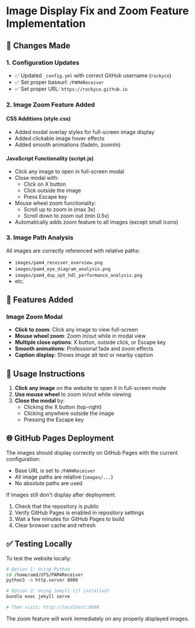# Image Display Fix and Zoom Feature Implementation

## 🔧 **Changes Made**

### **1. Configuration Updates**
- ✅ Updated `_config.yml` with correct GitHub username (`rockyco`)
- ✅ Set proper baseurl: `/PAM4Receiver`
- ✅ Set proper URL: `https://rockyco.github.io`

### **2. Image Zoom Feature Added**

#### **CSS Additions (style.css)**
- Added modal overlay styles for full-screen image display
- Added clickable image hover effects
- Added smooth animations (fadeIn, zoomIn)

#### **JavaScript Functionality (script.js)**
- Click any image to open in full-screen modal
- Close modal with:
  - Click on X button
  - Click outside the image
  - Press Escape key
- Mouse wheel zoom functionality:
  - Scroll up to zoom in (max 3x)
  - Scroll down to zoom out (min 0.5x)
- Automatically adds zoom feature to all images (except small icons)

### **3. Image Path Analysis**
All images are correctly referenced with relative paths:
- `images/pam4_receiver_overview.png`
- `images/pam4_eye_diagram_analysis.png`
- `images/pam4_dsp_opt_hdl_performance_analysis.png`
- etc.

## 🎯 **Features Added**

### **Image Zoom Modal**
- **Click to zoom**: Click any image to view full-screen
- **Mouse wheel zoom**: Zoom in/out while in modal view
- **Multiple close options**: X button, outside click, or Escape key
- **Smooth animations**: Professional fade and zoom effects
- **Caption display**: Shows image alt text or nearby caption

## 📝 **Usage Instructions**

1. **Click any image** on the website to open it in full-screen mode
2. **Use mouse wheel** to zoom in/out while viewing
3. **Close the modal** by:
   - Clicking the X button (top-right)
   - Clicking anywhere outside the image
   - Pressing the Escape key

## 🌐 **GitHub Pages Deployment**

The images should display correctly on GitHub Pages with the current configuration:
- Base URL is set to `/PAM4Receiver`
- All image paths are relative (`images/...`)
- No absolute paths are used

If images still don't display after deployment:
1. Check that the repository is public
2. Verify GitHub Pages is enabled in repository settings
3. Wait a few minutes for GitHub Pages to build
4. Clear browser cache and refresh

## ✅ **Testing Locally**

To test the website locally:
```bash
# Option 1: Using Python
cd /home/amd/UTS/PAM4Receiver
python3 -m http.server 8000

# Option 2: Using Jekyll (if installed)
bundle exec jekyll serve

# Then visit: http://localhost:8000
```

The zoom feature will work immediately on any properly displayed images.